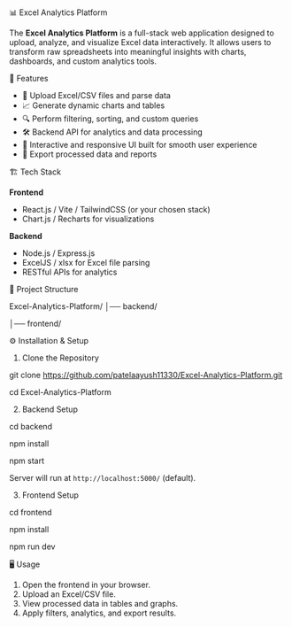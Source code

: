 📊 Excel Analytics Platform

The **Excel Analytics Platform** is a full-stack web application designed to upload, analyze, and visualize Excel data interactively. It allows users to transform raw spreadsheets into meaningful insights with charts, dashboards, and custom analytics tools.

🚀 Features

* 📂 Upload Excel/CSV files and parse data
* 📈 Generate dynamic charts and tables
* 🔍 Perform filtering, sorting, and custom queries
* 🛠️ Backend API for analytics and data processing
* 🎨 Interactive and responsive UI built for smooth user experience
* 💾 Export processed data and reports

🏗️ Tech Stack

**Frontend**

* React.js / Vite / TailwindCSS (or your chosen stack)
* Chart.js / Recharts for visualizations

**Backend**

* Node.js / Express.js
* ExcelJS / xlsx for Excel file parsing
* RESTful APIs for analytics


📂 Project Structure

Excel-Analytics-Platform/
│── backend/

│── frontend/       


⚙️ Installation & Setup

1. Clone the Repository

git clone https://github.com/patelaayush11330/Excel-Analytics-Platform.git

cd Excel-Analytics-Platform

2. Backend Setup

cd backend

npm install

npm start

Server will run at `http://localhost:5000/` (default).

3. Frontend Setup

cd frontend

npm install

npm run dev


🖥️ Usage

1. Open the frontend in your browser.
2. Upload an Excel/CSV file.
3. View processed data in tables and graphs.
4. Apply filters, analytics, and export results.
